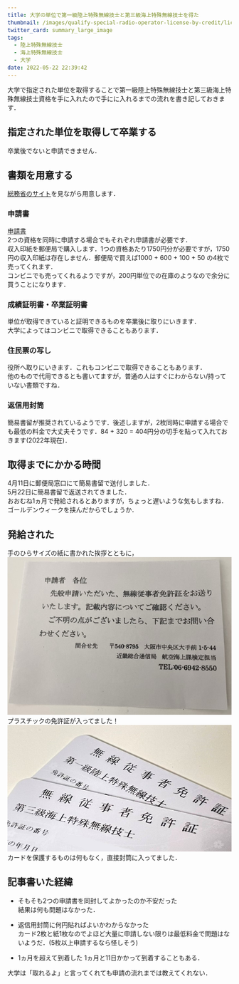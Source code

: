 ```yaml
---
title: 大学の単位で第一級陸上特殊無線技士と第三級海上特殊無線技士を得た
thumbnail: /images/qualify-special-radio-operator-license-by-credit/license.jpg
twitter_card: summary_large_image
tags:
  - 陸上特殊無線技士
  - 海上特殊無線技士
  - 大学
date: 2022-05-22 22:39:42
---
```


大学で指定された単位を取得することで第一級陸上特殊無線技士と第三級海上特殊無線技士資格を手に入れたので手にに入れるまでの流れを書き記しておきます．

<!-- more -->

## 指定された単位を取得して卒業する
卒業後でないと申請できません．

## 書類を用意する
[総務省のサイト](https://www.soumu.go.jp/soutsu/kanto/ru/jyujisha/tetsuduki/tetsuduki01.html)を見ながら用意します．

### 申請書
[申請書](https://www.tele.soumu.go.jp/resource/j/operator/03A.pdf)  
2つの資格を同時に申請する場合でもそれぞれ申請書が必要です．  
収入印紙を郵便局で購入します．1つの資格あたり1750円分が必要ですが，1750円の収入印紙は存在しません．郵便局で買えば1000 + 600 + 100 + 50 の4枚で売ってくれます．  
コンビニでも売ってくれるようですが，200円単位での在庫のようなので余分に買うことになります．

### 成績証明書・卒業証明書
単位が取得できていると証明できるものを卒業後に取りにいきます．  
大学によってはコンビニで取得できることもあります．

### 住民票の写し
役所へ取りにいきます．これもコンビニで取得できることもあります．  
他のもので代用できるとも書いてますが，普通の人はすぐにわからない/持っていない書類ですね．

### 返信用封筒
簡易書留が推奨されているようです．後述しますが，2枚同時に申請する場合でも最低の料金で大丈夫そうです．84 + 320 = 404円分の切手を貼って入れておきます(2022年現在)．

## 取得までにかかる時間
4月11日に郵便局窓口にて簡易書留で送付しました．  
5月22日に簡易書留で返送されてきました．  
おおむね1ヵ月で発給されるとありますが，ちょっと遅いような気もしますね．ゴールデンウィークを挟んだからでしょうか．

## 発給された
手のひらサイズの紙に書かれた挨拶とともに，  
![](/images/qualify-special-radio-operator-license-by-credit/paper.jpg)
プラスチックの免許証が入ってました！  
![](/images/qualify-special-radio-operator-license-by-credit/license.jpg)
カードを保護するものは何もなく，直接封筒に入ってました．   

## 記事書いた経緯
* そもそも2つの申請書を同封してよかったのか不安だった  
結果は何も問題はなかった．

* 返信用封筒に何円貼ればよいかわからなかった  
カード2枚と紙1枚なのでよほど大量に申請しない限りは最低料金で問題はないようだ．(5枚以上申請するなら怪しそう)

* 1ヵ月を超えて到着した
1ヵ月と11日かかって到着することもある．  

大学は「取れるよ」と言ってくれても申請の流れまでは教えてくれない．  
